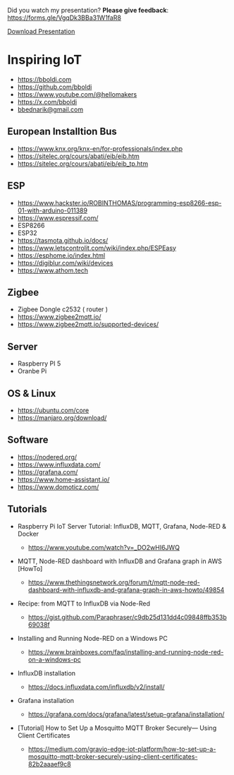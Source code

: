 
Did you watch my presentation? __Please give feedback__:
https://forms.gle/VgqDk3BBa31W1faR8

[Download Presentation](https://raw.githubusercontent.com/bboldi/InspiringIoT/main/presentation.pptx)


# Inspiring IoT

- https://bboldi.com
- https://github.com/bboldi
- https://www.youtube.com/@hellomakers
- https://x.com/bboldi
- bbednarik@gmail.com

## European Installtion Bus

- https://www.knx.org/knx-en/for-professionals/index.php
- https://sitelec.org/cours/abati/eib/eib.htm
- https://sitelec.org/cours/abati/eib/eib_tp.htm

## ESP

- https://www.hackster.io/ROBINTHOMAS/programming-esp8266-esp-01-with-arduino-011389
- https://www.espressif.com/
- ESP8266
- ESP32
- https://tasmota.github.io/docs/
- https://www.letscontrolit.com/wiki/index.php/ESPEasy
- https://esphome.io/index.html
- https://digiblur.com/wiki/devices
- https://www.athom.tech

## Zigbee

- Zigbee Dongle c2532 ( router )
- https://www.zigbee2mqtt.io/
- https://www.zigbee2mqtt.io/supported-devices/

## Server

- Raspberry PI 5
- Oranbe Pi

## OS & Linux

- https://ubuntu.com/core
- https://manjaro.org/download/

## Software

- https://nodered.org/
- https://www.influxdata.com/
- https://grafana.com/
- https://www.home-assistant.io/
- https://www.domoticz.com/

## Tutorials

- Raspberry Pi IoT Server Tutorial: InfluxDB, MQTT, Grafana, Node-RED & Docker
  - https://www.youtube.com/watch?v=_DO2wHI6JWQ

- MQTT, Node-RED dashboard with InfluxDB and Grafana graph in AWS [HowTo]
  - https://www.thethingsnetwork.org/forum/t/mqtt-node-red-dashboard-with-influxdb-and-grafana-graph-in-aws-howto/49854

- Recipe: from MQTT to InfluxDB via Node-Red
  - https://gist.github.com/Paraphraser/c9db25d131dd4c09848ffb353b69038f

- Installing and Running Node-RED on a Windows PC
  - https://www.brainboxes.com/faq/installing-and-running-node-red-on-a-windows-pc

- InfluxDB installation
  - https://docs.influxdata.com/influxdb/v2/install/

- Grafana installation
  - https://grafana.com/docs/grafana/latest/setup-grafana/installation/

- [Tutorial] How to Set Up a Mosquitto MQTT Broker Securely— Using Client Certificates
  - https://medium.com/gravio-edge-iot-platform/how-to-set-up-a-mosquitto-mqtt-broker-securely-using-client-certificates-82b2aaaef9c8
